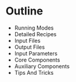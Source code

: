 # Outline

* Running Modes
* Detailed Recipes
* Input Files
* Output Files
* Input Parameters
* Core Components
* Auxiliary Components
* Tips And Tricks
